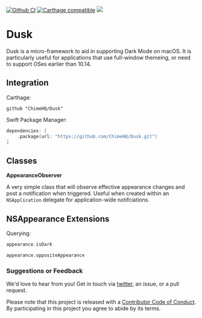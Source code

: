 [![Github CI](https://github.com/ChimeHQ/Dusk/workflows/CI/badge.svg)](https://github.com/ChimeHQ/Dusk/actions)
[![Carthage compatible](https://img.shields.io/badge/Carthage-compatible-4BC51D.svg)](https://github.com/Carthage/Carthage)
![](https://img.shields.io/badge/Swift-5.0-orange.svg)

# Dusk

Dusk is a micro-framework to aid in supporting Dark Mode on macOS. It is particularly useful for applications that use full-window themeing, or need to support OSes earlier than 10.14.

## Integration

Carthage:

```
github "ChimeHQ/Dusk"
```

Swift Package Manager:

```swift
dependencies: [
    .package(url: "https://github.com/ChimeHQ/Dusk.git")
]
```

## Classes

**AppearanceObserver**

A very simple class that will observe effective appearance changes and post a notification when triggered. Useful when created within an `NSApplication` delegate for application-wide notifciations.

## NSAppearance Extensions

Querying:

```swift
appearance.isDark

appearance.oppositeAppearance
```

### Suggestions or Feedback

We'd love to hear from you! Get in touch via [twitter](https://twitter.com/chimehq), an issue, or a pull request.

Please note that this project is released with a [Contributor Code of Conduct](CODE_OF_CONDUCT.md). By participating in this project you agree to abide by its terms.

